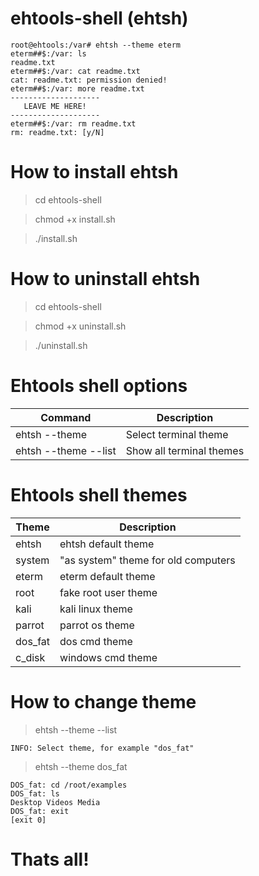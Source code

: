 # ehtools-shell (ehtsh)

    root@ehtools:/var# ehtsh --theme eterm
    eterm##$:/var: ls
    readme.txt
    eterm##$:/var: cat readme.txt
    cat: readme.txt: permission denied!
    eterm##$:/var: more readme.txt
    --------------------
       LEAVE ME HERE!
    --------------------
    eterm##$:/var: rm readme.txt
    rm: readme.txt: [y/N]
    
# How to install ehtsh

> cd ehtools-shell

> chmod +x install.sh

> ./install.sh

# How to uninstall ehtsh

> cd ehtools-shell

> chmod +x uninstall.sh

> ./uninstall.sh

# Ehtools shell options

| Command | Description |
| --- | --- |
| ehtsh --theme | Select terminal theme |
| ehtsh --theme --list | Show all terminal themes |

# Ehtools shell themes

| Theme | Description |
| --- | --- |
| ehtsh | ehtsh default theme |
| system | "as system" theme for old computers |
| eterm | eterm default theme |
| root | fake root user theme |
| kali | kali linux theme |
| parrot | parrot os theme |
| dos_fat | dos cmd theme |
| c_disk | windows cmd theme |

# How to change theme

> ehtsh --theme --list

    INFO: Select theme, for example "dos_fat"

> ehtsh --theme dos_fat

    DOS_fat: cd /root/examples
    DOS_fat: ls 
    Desktop Videos Media 
    DOS_fat: exit
    [exit 0]
    
 # Thats all!
    
